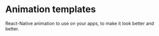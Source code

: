 <h1>Animation templates</h1>
<p>React-Native animation to use on your apps, to make it look better and better.</p>
